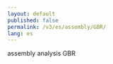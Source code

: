 ```yaml
---
layout: default
published: false
permalink: /v3/es/assembly/GBR/
lang: es
---
```


assembly analysis GBR
